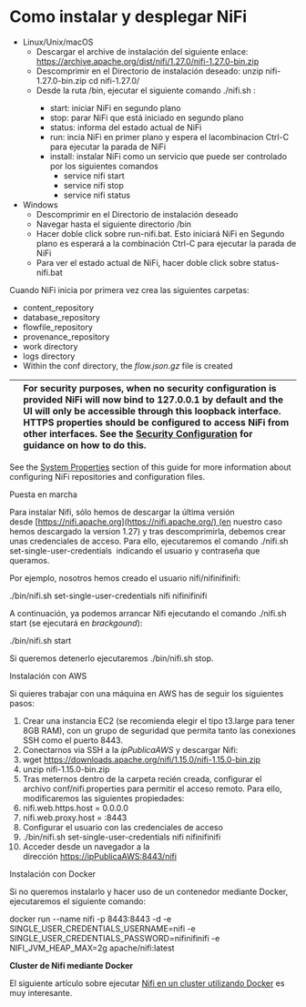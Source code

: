 # Como instalar y desplegar NiFi

- Linux/Unix/macOS
  - Descargar el archive de instalación del siguiente enlace:
    <https://archive.apache.org/dist/nifi/1.27.0/nifi-1.27.0-bin.zip>
  - Descomprimir en el Directorio de instalación deseado:
    unzip nifi-1.27.0-bin.zip
    cd nifi-1.27.0/
  - Desde la ruta <installdir>/bin, ejecutar el siguiente comando ./nifi.sh <command>:
    - start: iniciar NiFi en segundo plano
    - stop: parar NiFi que está iniciado en segundo plano
    - status: informa del estado actual de NiFi
    - run: incia NiFi en primer plano y espera el lacombinacion Ctrl-C para ejecutar la parada de NiFi
    - install: instalar NiFi como un servicio que puede ser controlado por los siguientes comandos
      - service nifi start
      - service nifi stop
      - service nifi status
- Windows
  - Descomprimir en el Directorio de instalación deseado
  - Navegar hasta el siguiente directorio <installdir>/bin
  - Hacer doble click sobre run-nifi.bat. Esto iniciará NiFi en Segundo plano es esperará a la combinación Ctrl-C para ejecutar la parada de NiFi
  - Para ver el estado actual de NiFi, hacer doble click sobre status-nifi.bat

Cuando NiFi inicia por primera vez crea las siguientes carpetas:

- content\_repository
- database\_repository
- flowfile\_repository
- provenance\_repository
- work directory
- logs directory
- Within the conf directory, the *flow.json.gz* file is created

||For security purposes, when no security configuration is provided NiFi will now bind to 127.0.0.1 by default and the UI will only be accessible through this loopback interface. HTTPS properties should be configured to access NiFi from other interfaces. See the [Security Configuration](https://nifi.apache.org/documentation/nifi-2.0.0-M3/html/administration-guide.html#security_configuration) for guidance on how to do this.|
| :- | :- |

See the [System Properties](https://nifi.apache.org/documentation/nifi-2.0.0-M3/html/administration-guide.html#system_properties) section of this guide for more information about configuring NiFi repositories and configuration files.



Puesta en marcha

Para instalar Nifi, sólo hemos de descargar la última versión desde [https://nifi.apache.org](https://nifi.apache.org/) (en nuestro caso hemos descargado la version 1.27) y tras descomprimirla, debemos crear unas credenciales de acceso. Para ello, ejecutaremos el comando ./nifi.sh set-single-user-credentials <username> <password> indicando el usuario y contraseña que queramos.

Por ejemplo, nosotros hemos creado el usuario nifi/nifinifinifi:

./bin/nifi.sh set-single-user-credentials nifi nifinifinifi

A continuación, ya podemos arrancar Nifi ejecutando el comando ./nifi.sh start (se ejecutará en *brackgound*):

./bin/nifi.sh start

Si queremos detenerlo ejecutaremos ./bin/nifi.sh stop.

Instalación con AWS

Si quieres trabajar con una máquina en AWS has de seguir los siguientes pasos:

1. Crear una instancia EC2 (se recomienda elegir el tipo t3.large para tener 8GB RAM), con un grupo de seguridad que permita tanto las conexiones SSH como el puerto 8443.
1. Conectarnos via SSH a la *ipPublicaAWS* y descargar Nifi:
1. wget https://downloads.apache.org/nifi/1.15.0/nifi-1.15.0-bin.zip
1. unzip nifi-1.15.0-bin.zip
1. Tras meternos dentro de la carpeta recién creada, configurar el archivo conf/nifi.properties para permitir el acceso remoto. Para ello, modificaremos las siguientes propiedades:
1. nifi.web.https.host = 0.0.0.0
1. nifi.web.proxy.host = <ipPublicaAWS>:8443
1. Configurar el usuario con las credenciales de acceso
1. ./bin/nifi.sh set-single-user-credentials nifi nifinifinifi
1. Acceder desde un navegador a la dirección [https://ipPublicaAWS:8443/nifi](https://ippublicaaws:8443/nifi)

Instalación con Docker

Si no queremos instalarlo y hacer uso de un contenedor mediante Docker, ejecutaremos el siguiente comando:

docker run --name nifi -p 8443:8443 -d -e SINGLE\_USER\_CREDENTIALS\_USERNAME=nifi -e  SINGLE\_USER\_CREDENTIALS\_PASSWORD=nifinifinifi -e NIFI\_JVM\_HEAP\_MAX=2g apache/nifi:latest

**Cluster de Nifi mediante Docker**

El siguiente artículo sobre ejecutar [Nifi en un cluster utilizando Docker](https://www.theninjacto.xyz/Running-cluster-Apache-Nifi-Docker/) es muy interesante.



